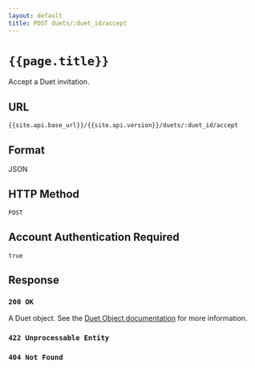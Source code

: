 ```yaml
---
layout: default
title: POST duets/:duet_id/accept
---
```

# `{{page.title}}`

Accept a Duet invitation.

## URL

`{{site.api.base_url}}/{{site.api.version}}/duets/:duet_id/accept`

## Format

JSON

## HTTP Method

`POST`

## Account Authentication Required

`true`

## Response

### `200 OK`

A Duet object. See the [Duet Object documentation](/1/duet_object) for more information.

### `422 Unprocessable Entity`

### `404 Not Found`
